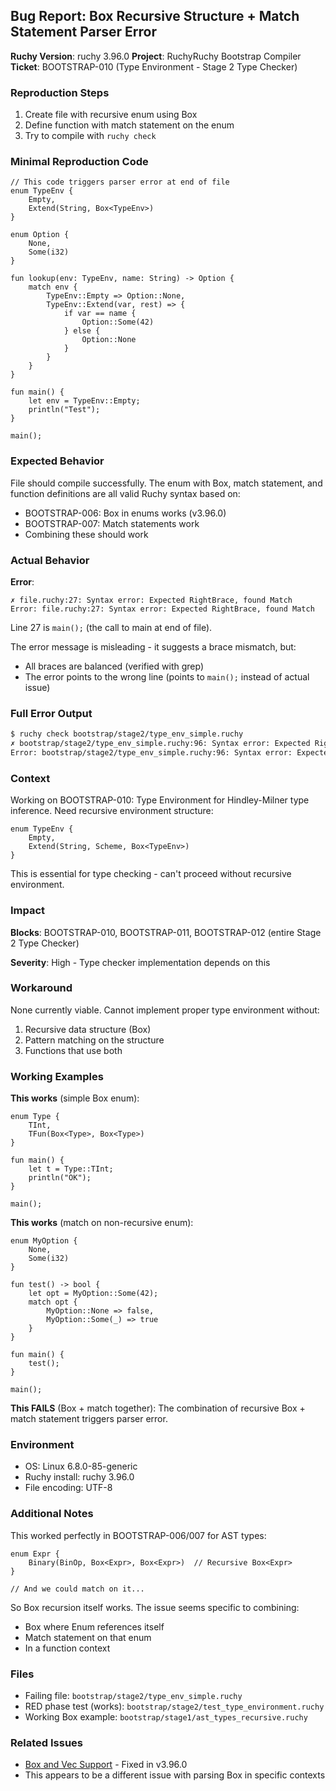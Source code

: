 ## Bug Report: Box<Enum> Recursive Structure + Match Statement Parser Error

**Ruchy Version**: ruchy 3.96.0
**Project**: RuchyRuchy Bootstrap Compiler
**Ticket**: BOOTSTRAP-010 (Type Environment - Stage 2 Type Checker)

### Reproduction Steps

1. Create file with recursive enum using Box<T>
2. Define function with match statement on the enum
3. Try to compile with `ruchy check`

### Minimal Reproduction Code

```ruchy
// This code triggers parser error at end of file
enum TypeEnv {
    Empty,
    Extend(String, Box<TypeEnv>)
}

enum Option {
    None,
    Some(i32)
}

fun lookup(env: TypeEnv, name: String) -> Option {
    match env {
        TypeEnv::Empty => Option::None,
        TypeEnv::Extend(var, rest) => {
            if var == name {
                Option::Some(42)
            } else {
                Option::None
            }
        }
    }
}

fun main() {
    let env = TypeEnv::Empty;
    println("Test");
}

main();
```

### Expected Behavior

File should compile successfully. The enum with Box<T>, match statement, and function definitions are all valid Ruchy syntax based on:
- BOOTSTRAP-006: Box<T> in enums works (v3.96.0)
- BOOTSTRAP-007: Match statements work
- Combining these should work

### Actual Behavior

**Error**:
```
✗ file.ruchy:27: Syntax error: Expected RightBrace, found Match
Error: file.ruchy:27: Syntax error: Expected RightBrace, found Match
```

Line 27 is `main();` (the call to main at end of file).

The error message is misleading - it suggests a brace mismatch, but:
- All braces are balanced (verified with grep)
- The error points to the wrong line (points to `main();` instead of actual issue)

### Full Error Output

```bash
$ ruchy check bootstrap/stage2/type_env_simple.ruchy
✗ bootstrap/stage2/type_env_simple.ruchy:96: Syntax error: Expected RightBrace, found Match
Error: bootstrap/stage2/type_env_simple.ruchy:96: Syntax error: Expected RightBrace, found Match
```

### Context

Working on BOOTSTRAP-010: Type Environment for Hindley-Milner type inference. Need recursive environment structure:

```ruchy
enum TypeEnv {
    Empty,
    Extend(String, Scheme, Box<TypeEnv>)
}
```

This is essential for type checking - can't proceed without recursive environment.

### Impact

**Blocks**: BOOTSTRAP-010, BOOTSTRAP-011, BOOTSTRAP-012 (entire Stage 2 Type Checker)

**Severity**: High - Type checker implementation depends on this

### Workaround

None currently viable. Cannot implement proper type environment without:
1. Recursive data structure (Box<TypeEnv>)
2. Pattern matching on the structure
3. Functions that use both

### Working Examples

**This works** (simple Box<T> enum):
```ruchy
enum Type {
    TInt,
    TFun(Box<Type>, Box<Type>)
}

fun main() {
    let t = Type::TInt;
    println("OK");
}

main();
```

**This works** (match on non-recursive enum):
```ruchy
enum MyOption {
    None,
    Some(i32)
}

fun test() -> bool {
    let opt = MyOption::Some(42);
    match opt {
        MyOption::None => false,
        MyOption::Some(_) => true
    }
}

fun main() {
    test();
}

main();
```

**This FAILS** (Box<Enum> + match together):
The combination of recursive Box<Enum> + match statement triggers parser error.

### Environment

- OS: Linux 6.8.0-85-generic
- Ruchy install: ruchy 3.96.0
- File encoding: UTF-8

### Additional Notes

This worked perfectly in BOOTSTRAP-006/007 for AST types:

```ruchy
enum Expr {
    Binary(BinOp, Box<Expr>, Box<Expr>)  // Recursive Box<Expr>
}

// And we could match on it...
```

So Box<T> recursion itself works. The issue seems specific to combining:
- Box<Enum> where Enum references itself
- Match statement on that enum
- In a function context

### Files

- Failing file: `bootstrap/stage2/type_env_simple.ruchy`
- RED phase test (works): `bootstrap/stage2/test_type_environment.ruchy`
- Working Box<T> example: `bootstrap/stage1/ast_types_recursive.ruchy`

### Related Issues

- [Box<T> and Vec<T> Support](https://github.com/paiml/ruchy/issues/XXX) - Fixed in v3.96.0
- This appears to be a different issue with parsing Box<T> in specific contexts
